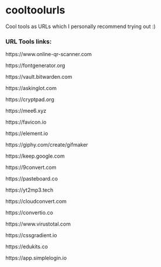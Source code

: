 # cooltoolurls
Cool tools as URLs which I personally recommend trying out :)


<h3> URL Tools links: </h3>
<p> https://www.online-qr-scanner.com </p>
<p> https://fontgenerator.org </p>
<p> https://vault.bitwarden.com </p>
<p> https://askinglot.com </p>
<p> https://cryptpad.org </p>
<p> https://mee6.xyz </p>
<p> https://favicon.io </p>
<p> https://element.io </p>
<p> https://giphy.com/create/gifmaker </p>
<p> https://keep.google.com </p>
<p> https://9convert.com </p>
<p> https://pasteboard.co </p>
<p> https://yt2mp3.tech </p>
<p> https://cloudconvert.com </p>
<p> https://convertio.co </p>
<p> https://www.virustotal.com </p>
<p> https://cssgradient.io </p>
<p> https://edukits.co </p>
<p> https://app.simplelogin.io </p>
